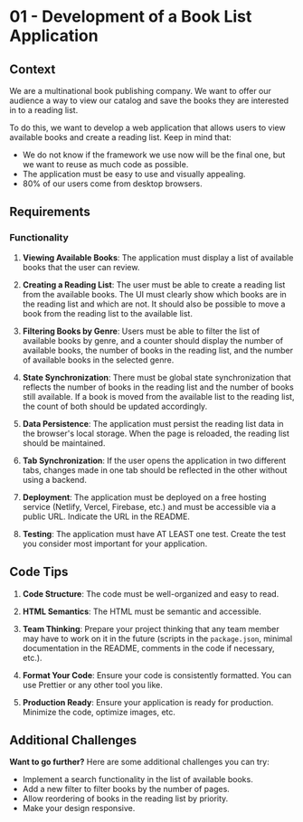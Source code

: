 # 01 - Development of a Book List Application

## Context

We are a multinational book publishing company. We want to offer our audience a way to view our catalog and save the books they are interested in to a reading list.

To do this, we want to develop a web application that allows users to view available books and create a reading list. Keep in mind that:

- We do not know if the framework we use now will be the final one, but we want to reuse as much code as possible.
- The application must be easy to use and visually appealing.
- 80% of our users come from desktop browsers.

## Requirements

### Functionality

1. **Viewing Available Books**: The application must display a list of available books that the user can review.

2. **Creating a Reading List**: The user must be able to create a reading list from the available books. The UI must clearly show which books are in the reading list and which are not. It should also be possible to move a book from the reading list to the available list.

3. **Filtering Books by Genre**: Users must be able to filter the list of available books by genre, and a counter should display the number of available books, the number of books in the reading list, and the number of available books in the selected genre.

4. **State Synchronization**: There must be global state synchronization that reflects the number of books in the reading list and the number of books still available. If a book is moved from the available list to the reading list, the count of both should be updated accordingly.

5. **Data Persistence**: The application must persist the reading list data in the browser's local storage. When the page is reloaded, the reading list should be maintained.

6. **Tab Synchronization**: If the user opens the application in two different tabs, changes made in one tab should be reflected in the other without using a backend.

7. **Deployment**: The application must be deployed on a free hosting service (Netlify, Vercel, Firebase, etc.) and must be accessible via a public URL. Indicate the URL in the README.

8. **Testing**: The application must have AT LEAST one test. Create the test you consider most important for your application.

## Code Tips

1. **Code Structure**: The code must be well-organized and easy to read.

2. **HTML Semantics**: The HTML must be semantic and accessible.

3. **Team Thinking**: Prepare your project thinking that any team member may have to work on it in the future (scripts in the `package.json`, minimal documentation in the README, comments in the code if necessary, etc.).

4. **Format Your Code**: Ensure your code is consistently formatted. You can use Prettier or any other tool you like.

5. **Production Ready**: Ensure your application is ready for production. Minimize the code, optimize images, etc.

## Additional Challenges

**Want to go further?** Here are some additional challenges you can try:

- Implement a search functionality in the list of available books.
- Add a new filter to filter books by the number of pages.
- Allow reordering of books in the reading list by priority.
- Make your design responsive.
